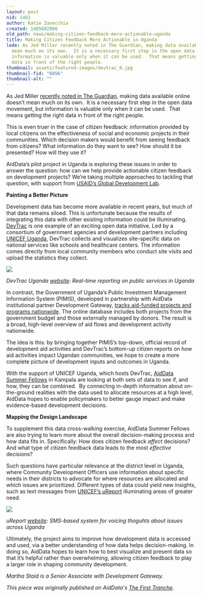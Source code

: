 ```yaml
---
layout: post
nid: 1461
author: Katie Zanecchia
created: 1405602900
old_path: news/making-citizen-feedback-more-actionable-uganda
title: Making Citizen Feedback More Actionable in Uganda
lede: As Jed Miller recently noted in The Guardian, making data available online doesn’t
  mean much on its own.  It is a necessary first step in the open data movement, but
  information is valuable only when it can be used.  That means getting the right
  data in front of the right people.
thumbnail: assets/featured-images/devtrac_0.jpg
thumbnail-fid: "6056"
thumbnail-alt: ""
---
```


As Jed Miller [recently noted in The Guardian](http://www.theguardian.com/public-leaders-network/2014/may/27/open-government-data-online-impenetrable?CMP=twt_gu), making data available online doesn’t mean much on its own.  It is a necessary first step in the open data movement, but information is valuable only when it can be used.  That means getting the right data in front of the right people.

This is even truer in the case of citizen feedback: information provided by local citizens on the effectiveness of social and economic projects in their communities. Which decision makers would benefit from seeing feedback from citizens? What information do they want to see? How should it be presented? How will they use it?

AidData’s pilot project in Uganda is exploring these issues in order to answer the question: how can we help provide actionable citizen feedback on development projects? We’re taking multiple approaches to tackling that question, with support from [USAID’s Global Development Lab](http://www.usaid.gov/GlobalDevLab).

**Painting a Better Picture**

Development data has become more available in recent years, but much of that data remains siloed. This is unfortunate because the results of integrating this data with other existing information could be illuminating. [DevTrac](http://www.devtrac.ug/) is one example of an exciting open data initiative. Led by a consortium of government agencies and development partners including [UNICEF Uganda](http://www.unicef.org/uganda/), DevTrac collects and visualizes site-specific data on national services like schools and healthcare centers. The information comes directly from local community members who conduct site visits and upload the statistics they collect.

![](/assets/inline-images/devtrac_0.jpg)

*DevTrac Uganda [website](http://www.devtrac.ug/): Real-time reporting on public services in Uganda*

In contrast, the Government of Uganda’s Public Investment Management Information System (PIMIS), developed in partnership with AidData institutional partner Development Gateway, [tracks aid-funded projects and programs nationwide](http://aiddata.org/blog/we-have-geocoded-data-in-uganda-now-what). The online database includes both projects from the government budget and those externally managed by donors. The result is a broad, high-level overview of aid flows and development activity nationwide.

The idea is this: by bringing together PIMIS’s top-down, official record of development aid activities and DevTrac’s bottom-up citizen reports on how aid activities impact Ugandan communities, we hope to create a more complete picture of development inputs and outcomes in Uganda.

With the support of UNICEF Uganda, which hosts DevTrac, [AidData Summer Fellows](http://aiddata.org/aiddata-summer-fellows) in Kampala are looking at both sets of data to see if, and how, they can be combined.  By connecting in-depth information about on-the-ground realities with the data used to allocate resources at a high level, AidData hopes to enable policymakers to better gauge impact and make evidence-based development decisions.

**Mapping the Design Landscape**

To supplement this data cross-walking exercise, AidData Summer Fellows are also trying to learn more about the overall decision-making process and how data fits in. Specifically: How does citizen feedback *affect* decisions? And what type of citizen feedback data leads to the most *effective* decisions?

Such questions have particular relevance at the district level in Uganda, where Community Development Officers use information about specific needs in their districts to advocate for where resources are allocated and which issues are prioritized. Different types of data could yield new insights, such as text messages from [UNICEF’s uReport](http://ureport.ug/) illuminating areas of greater need.

![](/assets/inline-images/ureport.jpg)

*uReport [website](http://ureport.ug/): SMS-based system for voicing thoguhts about issues across Uganda*

Ultimately, the project aims to improve how development data is accessed and used, via a better understanding of how data helps decision-making. In doing so, AidData hopes to learn how to best visualize and present data so that it’s helpful rather than overwhelming, allowing citizen feedback to play a larger role in shaping community development.

*Martha Staid is a Senior Associate with Development Gateway.*

*This piece was originally published on AidData's [The First Tranche](http://aiddata.org/blog/beyond-open-data-in-uganda-how-do-we-make-citizen-feedback-more-actionable).*
